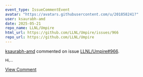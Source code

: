 ```yaml
---
event_type: IssueCommentEvent
avatar: "https://avatars.githubusercontent.com/u/201858241?"
user: ksaurabh-amd
date: 2025-05-21
repo_name: LLNL/Umpire
html_url: https://github.com/LLNL/Umpire/issues/966
repo_url: https://github.com/LLNL/Umpire
---
```


<a href='https://github.com/ksaurabh-amd' target='_blank'>ksaurabh-amd</a> commented on issue <a href='https://github.com/LLNL/Umpire/issues/966' target='_blank'>LLNL/Umpire#966</a>.

<small>Hi,...</small>

<a href='https://github.com/LLNL/Umpire/issues/966' target='_blank'>View Comment</a>